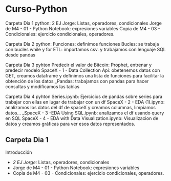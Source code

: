 # Curso-Python
Carpeta Día 1 python:
2 EJ Jorge: Listas, operadores, condicionales
Jorge de M4 - 01 - Python Notebook: expresiones variables
Copia de M4 - 03 - Condicionales: ejercicio condicionales, operadores.

Carpeta Día 2 python:
Funciones: definimos funciones 
Bucles: se trabaja con bucles while y for
ETL: importamos csv. y trabajamos con lenguaje SQL desde pandas

Carpeta Día 3 pyhton
Predecir el valor de Bitcoin: Prophet, entrenar y predecir modelo
SpaceX - 1 - Data Collection Api: obetenemos datos con GET, creamos dataframe y definimos una lista de funciones para facilitar la obtención de los datos
_Pandas: trabajamos con pandas para hacer consultas y modificamos las tablas

Carpeta Día 4 pyhton
 Series.ipynb: Ejercicios de pandas sobre series para trabajar con ellas en lugar de trabajar con un df
 SpaceX - 2 - EDA (1).ipynb: analizamos los datos del df de spaceX y creamos columnas, limpiamos datos...
 _SpaceX - 3 -EDA Using SQL.ipynb: analizamos el df usando query en SQL
 SpaceX - 4 - EDA with Data Visualization.ipynb: Visualizacion de datos y creamos gráficas para ver esos datos representados.


## Carpeta Dia 1

Introducción

- *2 EJ Jorge:* Listas, operadores, condicionales
- Jorge de M4 - 01 - Python Notebook: expresiones variables
- Copia de M4 - 03 - Condicionales: ejercicio condicionales, operadores.
